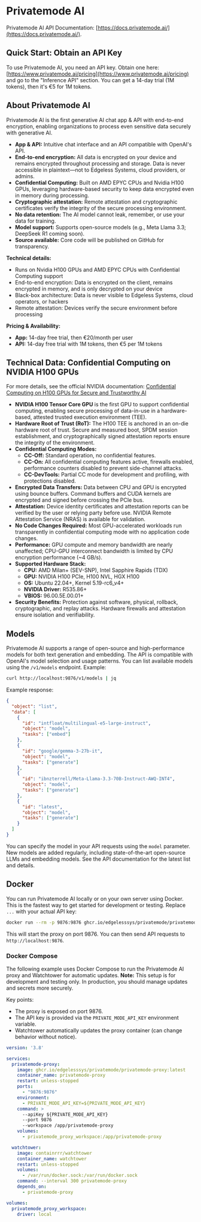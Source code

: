 
# Privatemode AI

Privatemode AI API Documentation: [https://docs.privatemode.ai/](https://docs.privatemode.ai/).

## Quick Start: Obtain an API Key

To use Privatemode AI, you need an API key. Obtain one here: [https://www.privatemode.ai/pricing](https://www.privatemode.ai/pricing) and go to the "Inference API" section. You can get a 14-day trial (1M tokens), then it's €5 for 1M tokens.

## About Privatemode AI

Privatemode AI is the first generative AI chat app & API with end-to-end encryption, enabling organizations to process even sensitive data securely with generative AI.

- **App & API:** Intuitive chat interface and an API compatible with OpenAI's API.
- **End-to-end encryption:** All data is encrypted on your device and remains encrypted throughout processing and storage. Data is never accessible in plaintext—not to Edgeless Systems, cloud providers, or admins.
- **Confidential Computing:** Built on AMD EPYC CPUs and Nvidia H100 GPUs, leveraging hardware-based security to keep data encrypted even in memory during processing.
- **Cryptographic attestation:** Remote attestation and cryptographic certificates verify the integrity of the secure processing environment.
- **No data retention:** The AI model cannot leak, remember, or use your data for training.
- **Model support:** Supports open-source models (e.g., Meta Llama 3.3; DeepSeek R1 coming soon).
- **Source available:** Core code will be published on GitHub for transparency.

**Technical details:**
- Runs on Nvidia H100 GPUs and AMD EPYC CPUs with Confidential Computing support
- End-to-end encryption: Data is encrypted on the client, remains encrypted in memory, and is only decrypted on your device
- Black-box architecture: Data is never visible to Edgeless Systems, cloud operators, or hackers
- Remote attestation: Devices verify the secure environment before processing

**Pricing & Availability:**
- **App:** 14-day free trial, then €20/month per user
- **API:** 14-day free trial with 1M tokens, then €5 per 1M tokens

## Technical Data: Confidential Computing on NVIDIA H100 GPUs

For more details, see the official NVIDIA documentation: [Confidential Computing on H100 GPUs for Secure and Trustworthy AI](https://developer.nvidia.com/blog/confidential-computing-on-h100-gpus-for-secure-and-trustworthy-ai/)

- **NVIDIA H100 Tensor Core GPU** is the first GPU to support confidential computing, enabling secure processing of data-in-use in a hardware-based, attested trusted execution environment (TEE).
- **Hardware Root of Trust (RoT):** The H100 TEE is anchored in an on-die hardware root of trust. Secure and measured boot, SPDM session establishment, and cryptographically signed attestation reports ensure the integrity of the environment.
- **Confidential Computing Modes:**
  - **CC-Off:** Standard operation, no confidential features.
  - **CC-On:** All confidential computing features active, firewalls enabled, performance counters disabled to prevent side-channel attacks.
  - **CC-DevTools:** Partial CC mode for development and profiling, with protections disabled.
- **Encrypted Data Transfers:** Data between CPU and GPU is encrypted using bounce buffers. Command buffers and CUDA kernels are encrypted and signed before crossing the PCIe bus.
- **Attestation:** Device identity certificates and attestation reports can be verified by the user or relying party before use. NVIDIA Remote Attestation Service (NRAS) is available for validation.
- **No Code Changes Required:** Most GPU-accelerated workloads run transparently in confidential computing mode with no application code changes.
- **Performance:** GPU compute and memory bandwidth are nearly unaffected; CPU-GPU interconnect bandwidth is limited by CPU encryption performance (~4 GB/s).
- **Supported Hardware Stack:**
  - **CPU:** AMD Milan+ (SEV-SNP), Intel Sapphire Rapids (TDX)
  - **GPU:** NVIDIA H100 PCIe, H100 NVL, HGX H100
  - **OS:** Ubuntu 22.04+, Kernel 5.19-rc6_v4+
  - **NVIDIA Driver:** R535.86+
  - **VBIOS:** 96.00.5E.00.01+
- **Security Benefits:** Protection against software, physical, rollback, cryptographic, and replay attacks. Hardware firewalls and attestation ensure isolation and verifiability.


## Models

Privatemode AI supports a range of open-source and high-performance models for both text generation and embedding. The API is compatible with OpenAI's model selection and usage patterns. You can list available models using the `/v1/models` endpoint. Example:

```bash
curl http://localhost:9876/v1/models | jq
```

Example response:
```json
{
  "object": "list",
  "data": [
    {
      "id": "intfloat/multilingual-e5-large-instruct",
      "object": "model",
      "tasks": ["embed"]
    },
    {
      "id": "google/gemma-3-27b-it",
      "object": "model",
      "tasks": ["generate"]
    },
    {
      "id": "ibnzterrell/Meta-Llama-3.3-70B-Instruct-AWQ-INT4",
      "object": "model",
      "tasks": ["generate"]
    },
    {
      "id": "latest",
      "object": "model",
      "tasks": ["generate"]
    }
  ]
}
```

You can specify the model in your API requests using the `model` parameter. New models are added regularly, including state-of-the-art open-source LLMs and embedding models. See the API documentation for the latest list and details.


## Docker

You can run Privatemode AI locally or on your own server using Docker. This is the fastest way to get started for development or testing. Replace `...` with your actual API key:

```bash
docker run --rm -p 9876:9876 ghcr.io/edgelesssys/privatemode/privatemode-proxy:latest --apiKey ...
```

This will start the proxy on port 9876. You can then send API requests to `http://localhost:9876`.

### Docker Compose

The following example uses Docker Compose to run the Privatemode AI proxy and Watchtower for automatic updates. **Note:** This setup is for development and testing only. In production, you should manage updates and secrets more securely.

Key points:
- The proxy is exposed on port 9876.
- The API key is provided via the `PRIVATE_MODE_API_KEY` environment variable.
- Watchtower automatically updates the proxy container (can change behavior without notice).

```yaml
version: '3.8'

services:
  privatemode-proxy:
    image: ghcr.io/edgelesssys/privatemode/privatemode-proxy:latest
    container_name: privatemode-proxy
    restart: unless-stopped
    ports:
      - "9876:9876"
    environment:
      - PRIVATE_MODE_API_KEY=${PRIVATE_MODE_API_KEY}
    command: >
      --apiKey ${PRIVATE_MODE_API_KEY}
      --port 9876
      --workspace /app/privatemode-proxy
    volumes:
      - privatemode_proxy_workspace:/app/privatemode-proxy

  watchtower:
    image: containrrr/watchtower
    container_name: watchtower
    restart: unless-stopped
    volumes:
      - /var/run/docker.sock:/var/run/docker.sock
    command: --interval 300 privatemode-proxy
    depends_on:
      - privatemode-proxy

volumes:
  privatemode_proxy_workspace:
    driver: local
```